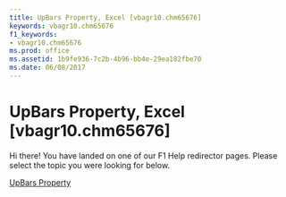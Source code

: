 ```yaml
---
title: UpBars Property, Excel [vbagr10.chm65676]
keywords: vbagr10.chm65676
f1_keywords:
- vbagr10.chm65676
ms.prod: office
ms.assetid: 1b9fe936-7c2b-4b96-bb4e-29ea182fbe70
ms.date: 06/08/2017
---
```



# UpBars Property, Excel [vbagr10.chm65676]

Hi there! You have landed on one of our F1 Help redirector pages. Please select the topic you were looking for below.

[UpBars Property](http://msdn.microsoft.com/library/e0a27db4-276c-446d-af89-b3b9aa962412%28Office.15%29.aspx)

